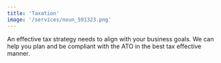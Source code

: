 ```yaml
---
title: 'Taxation'
image: '/services/noun_591323.png'
---
```


An effective tax strategy needs to align with your business goals. We can help you plan and be compliant with the ATO in the best tax effective manner. 
<!-- <br/><br/>
<a href="/contact">Contact us</a> for an obligation free quote. -->
